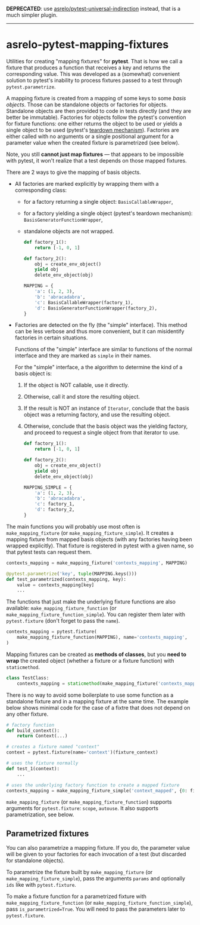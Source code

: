 **DEPRECATED**: use [asrelo/pytest-universal-indirection](https://github.com/asrelo/pytest-universal-indirection) instead, that is a much simpler plugin.

----

# asrelo-pytest-mapping-fixtures

Utilities for creating "mapping fixtures" for **pytest**. That is how we call a fixture that produces a function that receives a key and returns the corresponding value. This was developed as a (somewhat) convenient solution to pytest's inability to process fixtures passed to a test through `pytest.parametrize`.

A mapping fixture is created from a mapping of some keys to some *basis objects*. Those can be standalone objects or factories for objects. Standalone objects are then provided to code in tests directly (and they are better be immutable). Factories for objects follow the pytest's convention for fixture functions: one either returns the object to be used or yields a single object to be used (pytest's [teardown mechanism](https://docs.pytest.org/en/stable/how-to/fixtures.html#yield-fixtures-recommended)). Factories are either called with no arguments or a single positional argument for a parameter value when the created fixture is parametrized (see below).

Note, you still **cannot just map fixtures** &mdash; that appears to be impossible with pytest, it won't realize that a test depends on those mapped fixtures.

There are 2 ways to give the mapping of basis objects.

* All factories are marked explicitly by wrapping them with a corresponding class:
  * for a factory returning a single object: `BasisCallableWrapper`,
  * for a factory yielding a single object (pytest's teardown mechanism): `BasisGeneratorFunctionWrapper`,
  * standalone objects are not wrapped.

     ```python 
     def factory_1():
         return [-1, 0, 1]

     def factory_2():
         obj = create_env_object()
         yield obj
         delete_env_object(obj)

     MAPPING = {
         'a': (1, 2, 3),
         'b': 'abracadabra',
         'c': BasisCallableWrapper(factory_1),
         'd': BasisGeneratorFunctionWrapper(factory_2),
     }
     ```

* Factories are detected on the fly (the "simple" interface). This method can be less verbose and thus more convenient, but it can misidentify factories in certain situations.

  Functions of the "simple" interface are similar to functions of the normal interface and they are marked as `simple` in their names.

  For the "simple" interface, a the algorithm to determine the kind of a basis object is:

  1. If the object is NOT callable, use it directly.
  2. Otherwise, call it and store the resulting object.
  3. If the result is NOT an instance of `Iterator`, conclude that the basis object was a returning factory, and use the resulting object.
  4. Otherwise, conclude that the basis object was the yielding factory, and proceed to request a single object from that iterator to use.

     ```python 
     def factory_1():
         return [-1, 0, 1]

     def factory_2():
         obj = create_env_object()
         yield obj
         delete_env_object(obj)

     MAPPING_SIMPLE = {
         'a': (1, 2, 3),
         'b': 'abracadabra',
         'c': factory_1,
         'd': factory_2,
     }
     ```

The main functions you will probably use most often is `make_mapping_fixture` (or `make_mapping_fixture_simple`). It creates a mapping fixture from mapped basis objects (with any factories having been wrapped explicitly). That fixture is registered in pytest with a given name, so that pytest tests can request them.

```python
contexts_mapping = make_mapping_fixture('contexts_mapping', MAPPING)

@pytest.parametrize('key', tuple(MAPPING.keys()))
def test_parametrized(contexts_mapping, key):
    value = contexts_mapping[key]
    ...
```

The functions that just make the underlying fixture functions are also available: `make_mapping_fixture_function` (or `make_mapping_fixture_function_simple`). You can register them later with `pytest.fixture` (don't forget to pass the `name`).

```python
contexts_mapping = pytest.fixture(
    make_mapping_fixture_function(MAPPING), name='contexts_mapping',
)
```

Mapping fixtures can be created as **methods of classes**, but you **need to wrap** the created object (whether a fixture or a fixture function) with `staticmethod`.

```python
class TestClass:
    contexts_mapping = staticmethod(make_mapping_fixture('contexts_mapping', MAPPING))
```

There is no way to avoid some boilerplate to use some function as a standalone fixture and in a mapping fixture at the same time. The example below shows minimal code for the case of a fixtre that does not depend on any other fixture.

```python
# factory function
def build_context():
    return Context(...)

# creates a fixture named "context"
context = pytest.fixture(name='context')(fixture_context)

# uses the fixture normally
def test_1(context):
    ...

# uses the underlying factory function to create a mapped fixture
contexts_mapping = make_mapping_fixture_simple('context_mapped', {0: fixture_context})
```

`make_mapping_fixture` (or `make_mapping_fixture_function`) supports arguments for `pytest.fixture`: `scope`, `autouse`. It also supports parametrization, see below.

## Parametrized fixtures

You can also parametrize a mapping fixture. If you do, the parameter value will be given to your factories for each invocation of a test (but discarded for standalone objects).

To parametrize the fixture built by `make_mapping_fixture` (or `make_mapping_fixture_simple`), pass the arguments `params` and optionally `ids` like with `pytest.fixture`.

To make a fixture function for a parametrized fixture with `make_mapping_fixture_function` (or `make_mapping_fixture_function_simple`), pass `is_parametrized=True`. You will need to pass the parameters later to `pytest.fixture`.
